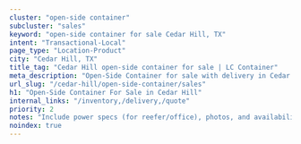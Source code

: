 ```yaml
---
cluster: "open-side container"
subcluster: "sales"
keyword: "open-side container for sale Cedar Hill, TX"
intent: "Transactional-Local"
page_type: "Location-Product"
city: "Cedar Hill, TX"
title_tag: "Cedar Hill open-side container for sale | LC Container"
meta_description: "Open-Side Container for sale with delivery in Cedar Hill, TX. LC Container — local Since 2003. Get pricing today."
url_slug: "/cedar-hill/open-side-container/sales"
h1: "Open-Side Container For Sale in Cedar Hill"
internal_links: "/inventory,/delivery,/quote"
priority: 2
notes: "Include power specs (for reefer/office), photos, and availability."
noindex: true
---
```


<!-- TODO: Add unique city/inventory copy, images, and internal links here. -->
